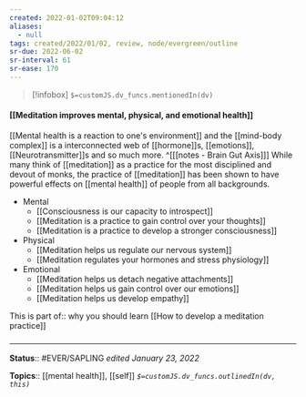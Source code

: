 ```yaml
---
created: 2022-01-02T09:04:12 
aliases:
  - null
tags: created/2022/01/02, review, node/evergreen/outline
sr-due: 2022-06-02
sr-interval: 61
sr-ease: 170
---
```

> [!infobox]
`$=customJS.dv_funcs.mentionedIn(dv)`

#### [[Meditation improves mental, physical, and emotional health]] 

[[Mental health is a reaction to one's environment]] and the [[mind-body complex]] is a interconnected web of [[hormone]]s, [[emotions]], [[Neurotransmitter]]s and so much more.
^[[[notes - Brain Gut Axis]]]
While many think of [[meditation]] as a practice for the most disciplined and devout of monks, the practice of [[meditation]] has been shown to have powerful effects on [[mental health]] of people from all backgrounds.  

- Mental
	- [[Consciousness is our capacity to introspect]]
	- [[Meditation is a practice to gain control over your thoughts]]
	- [[Meditation is a practice to develop a stronger consciousness]]
- Physical
	- [[Meditation helps us regulate our nervous system]]
	- [[Meditation regulates your hormones and stress physiology]]
- Emotional
	- [[Meditation helps us detach negative attachments]]
	- [[Meditation helps us gain control over our emotions]]
	- [[Meditation helps us develop empathy]]

This is 
part of:: why you should learn [[How to develop a meditation practice]]

### <hr class="footnote"/>

**Status**:: #EVER/SAPLING 
*edited January 23, 2022*

**Topics**:: [[mental health]], [[self]]
*`$=customJS.dv_funcs.outlinedIn(dv, this)`*
